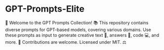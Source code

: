 # GPT-Prompts-Elite
🚀 Welcome to the GPT Prompts Collection! 📚 This repository contains diverse prompts for GPT-based models, covering various domains. Use these prompts as input to generate creative text 📝, answers 🧠, code 💻, and more. 👥 Contributions are welcome. Licensed under MIT. ⚖️
